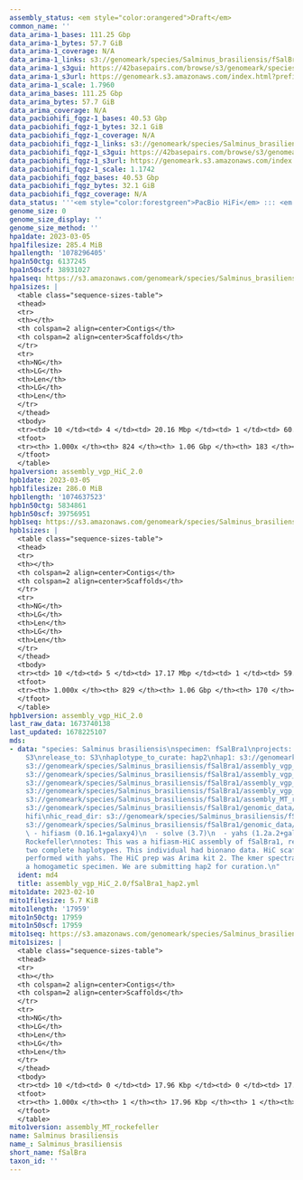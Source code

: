 ```yaml
---
assembly_status: <em style="color:orangered">Draft</em>
common_name: ''
data_arima-1_bases: 111.25 Gbp
data_arima-1_bytes: 57.7 GiB
data_arima-1_coverage: N/A
data_arima-1_links: s3://genomeark/species/Salminus_brasiliensis/fSalBra1/genomic_data/arima/<br>
data_arima-1_s3gui: https://42basepairs.com/browse/s3/genomeark/species/Salminus_brasiliensis/fSalBra1/genomic_data/arima/
data_arima-1_s3url: https://genomeark.s3.amazonaws.com/index.html?prefix=species/Salminus_brasiliensis/fSalBra1/genomic_data/arima/
data_arima-1_scale: 1.7960
data_arima_bases: 111.25 Gbp
data_arima_bytes: 57.7 GiB
data_arima_coverage: N/A
data_pacbiohifi_fqgz-1_bases: 40.53 Gbp
data_pacbiohifi_fqgz-1_bytes: 32.1 GiB
data_pacbiohifi_fqgz-1_coverage: N/A
data_pacbiohifi_fqgz-1_links: s3://genomeark/species/Salminus_brasiliensis/fSalBra1/genomic_data/pacbio_hifi/<br>
data_pacbiohifi_fqgz-1_s3gui: https://42basepairs.com/browse/s3/genomeark/species/Salminus_brasiliensis/fSalBra1/genomic_data/pacbio_hifi/
data_pacbiohifi_fqgz-1_s3url: https://genomeark.s3.amazonaws.com/index.html?prefix=species/Salminus_brasiliensis/fSalBra1/genomic_data/pacbio_hifi/
data_pacbiohifi_fqgz-1_scale: 1.1742
data_pacbiohifi_fqgz_bases: 40.53 Gbp
data_pacbiohifi_fqgz_bytes: 32.1 GiB
data_pacbiohifi_fqgz_coverage: N/A
data_status: '''<em style="color:forestgreen">PacBio HiFi</em> ::: <em style="color:forestgreen">Arima</em>'''
genome_size: 0
genome_size_display: ''
genome_size_method: ''
hpa1date: 2023-03-05
hpa1filesize: 285.4 MiB
hpa1length: '1078296405'
hpa1n50ctg: 6137245
hpa1n50scf: 38931027
hpa1seq: https://s3.amazonaws.com/genomeark/species/Salminus_brasiliensis/fSalBra1/assembly_vgp_HiC_2.0/fSalBra1.HiC.hap1.20230305.fasta.gz
hpa1sizes: |
  <table class="sequence-sizes-table">
  <thead>
  <tr>
  <th></th>
  <th colspan=2 align=center>Contigs</th>
  <th colspan=2 align=center>Scaffolds</th>
  </tr>
  <tr>
  <th>NG</th>
  <th>LG</th>
  <th>Len</th>
  <th>LG</th>
  <th>Len</th>
  </tr>
  </thead>
  <tbody>
  <tr><td> 10 </td><td> 4 </td><td> 20.16 Mbp </td><td> 1 </td><td> 60.83 Mbp </td></tr><tr><td> 20 </td><td> 10 </td><td> 15.38 Mbp </td><td> 3 </td><td> 47.62 Mbp </td></tr><tr><td> 30 </td><td> 18 </td><td> 12.10 Mbp </td><td> 5 </td><td> 44.64 Mbp </td></tr><tr><td> 40 </td><td> 28 </td><td> 8.44 Mbp </td><td> 7 </td><td> 43.70 Mbp </td></tr><tr style="background-color:#cccccc;"><td> 50 </td><td> 43 </td><td style="background-color:#88ff88;"> 6.14 Mbp </td><td> 10 </td><td style="background-color:#88ff88;"> 38.93 Mbp </td></tr><tr><td> 60 </td><td> 64 </td><td> 3.96 Mbp </td><td> 13 </td><td> 36.16 Mbp </td></tr><tr><td> 70 </td><td> 96 </td><td> 2.64 Mbp </td><td> 16 </td><td> 35.01 Mbp </td></tr><tr><td> 80 </td><td> 149 </td><td> 1.58 Mbp </td><td> 19 </td><td> 34.17 Mbp </td></tr><tr><td> 90 </td><td> 260 </td><td> 0.60 Mbp </td><td> 22 </td><td> 29.94 Mbp </td></tr><tr><td> 100 </td><td> 823 </td><td> 16.36 Kbp </td><td> 182 </td><td> 16.36 Kbp </td></tr></tbody>
  <tfoot>
  <tr><th> 1.000x </th><th> 824 </th><th> 1.06 Gbp </th><th> 183 </th><th> 1.08 Gbp </th></tr>
  </tfoot>
  </table>
hpa1version: assembly_vgp_HiC_2.0
hpb1date: 2023-03-05
hpb1filesize: 286.0 MiB
hpb1length: '1074637523'
hpb1n50ctg: 5834861
hpb1n50scf: 39756951
hpb1seq: https://s3.amazonaws.com/genomeark/species/Salminus_brasiliensis/fSalBra1/assembly_vgp_HiC_2.0/fSalBra1.HiC.hap2.20230305.fasta.gz
hpb1sizes: |
  <table class="sequence-sizes-table">
  <thead>
  <tr>
  <th></th>
  <th colspan=2 align=center>Contigs</th>
  <th colspan=2 align=center>Scaffolds</th>
  </tr>
  <tr>
  <th>NG</th>
  <th>LG</th>
  <th>Len</th>
  <th>LG</th>
  <th>Len</th>
  </tr>
  </thead>
  <tbody>
  <tr><td> 10 </td><td> 5 </td><td> 17.17 Mbp </td><td> 1 </td><td> 59.85 Mbp </td></tr><tr><td> 20 </td><td> 12 </td><td> 13.94 Mbp </td><td> 3 </td><td> 50.88 Mbp </td></tr><tr><td> 30 </td><td> 20 </td><td> 11.72 Mbp </td><td> 5 </td><td> 43.09 Mbp </td></tr><tr><td> 40 </td><td> 31 </td><td> 8.06 Mbp </td><td> 7 </td><td> 41.39 Mbp </td></tr><tr style="background-color:#cccccc;"><td> 50 </td><td> 46 </td><td style="background-color:#88ff88;"> 5.83 Mbp </td><td> 10 </td><td style="background-color:#88ff88;"> 39.76 Mbp </td></tr><tr><td> 60 </td><td> 67 </td><td> 4.15 Mbp </td><td> 13 </td><td> 37.56 Mbp </td></tr><tr><td> 70 </td><td> 98 </td><td> 2.77 Mbp </td><td> 16 </td><td> 35.71 Mbp </td></tr><tr><td> 80 </td><td> 147 </td><td> 1.61 Mbp </td><td> 19 </td><td> 32.85 Mbp </td></tr><tr><td> 90 </td><td> 249 </td><td> 0.64 Mbp </td><td> 22 </td><td> 29.43 Mbp </td></tr><tr><td> 100 </td><td> 828 </td><td> 19.03 Kbp </td><td> 169 </td><td> 19.03 Kbp </td></tr></tbody>
  <tfoot>
  <tr><th> 1.000x </th><th> 829 </th><th> 1.06 Gbp </th><th> 170 </th><th> 1.07 Gbp </th></tr>
  </tfoot>
  </table>
hpb1version: assembly_vgp_HiC_2.0
last_raw_data: 1673740138
last_updated: 1678225107
mds:
- data: "species: Salminus brasiliensis\nspecimen: fSalBra1\nprojects: \n  - vgp\ndata_location:
    S3\nrelease_to: S3\nhaplotype_to_curate: hap2\nhap1: s3://genomeark/species/Salminus_brasiliensis/fSalBra1/assembly_vgp_HiC_2.0/fSalBra1.HiC.hap1.20230305.fasta.gz\nhap2:
    s3://genomeark/species/Salminus_brasiliensis/fSalBra1/assembly_vgp_HiC_2.0/fSalBra1.HiC.hap2.20230305.fasta.gz\npretext_hap1:
    s3://genomeark/species/Salminus_brasiliensis/fSalBra1/assembly_vgp_HiC_2.0/evaluation/hap1/pretext/fSalBra1_hap1__s2_heatmap.pretext\npretext_hap2:
    s3://genomeark/species/Salminus_brasiliensis/fSalBra1/assembly_vgp_HiC_2.0/evaluation/hap2/pretext/fSalBra1_hap2__s2_heatmap.pretext\nkmer_spectra_img:
    s3://genomeark/species/Salminus_brasiliensis/fSalBra1/assembly_vgp_HiC_2.0/evaluation/merqury/fSalBra1_png/\nmito:
    s3://genomeark/species/Salminus_brasiliensis/fSalBra1/assembly_MT_rockefeller/fSalBra1.MT.20230210.fasta.gz\npacbio_read_dir:
    s3://genomeark/species/Salminus_brasiliensis/fSalBra1/genomic_data/pacbio_hifi/\npacbio_read_type:
    hifi\nhic_read_dir: s3://genomeark/species/Salminus_brasiliensis/fSalBra1/genomic_data/arima/\nbionano_cmap_dir:
    s3://genomeark/species/Salminus_brasiliensis/fSalBra1/genomic_data/bionano/\npipeline:\n
    \ - hifiasm (0.16.1+galaxy4)\n  - solve (3.7)\n  - yahs (1.2a.2+galaxy0)\nassembled_by_group:
    Rockefeller\nnotes: This was a hifiasm-HiC assembly of fSalBra1, resulting in
    two complete haplotypes. This individual had bionano data. HiC scaffolding was
    performed with yahs. The HiC prep was Arima kit 2. The kmer spectra indicates
    a homogametic specimen. We are submitting hap2 for curation.\n"
  ident: md4
  title: assembly_vgp_HiC_2.0/fSalBra1_hap2.yml
mito1date: 2023-02-10
mito1filesize: 5.7 KiB
mito1length: '17959'
mito1n50ctg: 17959
mito1n50scf: 17959
mito1seq: https://s3.amazonaws.com/genomeark/species/Salminus_brasiliensis/fSalBra1/assembly_MT_rockefeller/fSalBra1.MT.20230210.fasta.gz
mito1sizes: |
  <table class="sequence-sizes-table">
  <thead>
  <tr>
  <th></th>
  <th colspan=2 align=center>Contigs</th>
  <th colspan=2 align=center>Scaffolds</th>
  </tr>
  <tr>
  <th>NG</th>
  <th>LG</th>
  <th>Len</th>
  <th>LG</th>
  <th>Len</th>
  </tr>
  </thead>
  <tbody>
  <tr><td> 10 </td><td> 0 </td><td> 17.96 Kbp </td><td> 0 </td><td> 17.96 Kbp </td></tr><tr><td> 20 </td><td> 0 </td><td> 17.96 Kbp </td><td> 0 </td><td> 17.96 Kbp </td></tr><tr><td> 30 </td><td> 0 </td><td> 17.96 Kbp </td><td> 0 </td><td> 17.96 Kbp </td></tr><tr><td> 40 </td><td> 0 </td><td> 17.96 Kbp </td><td> 0 </td><td> 17.96 Kbp </td></tr><tr style="background-color:#cccccc;"><td> 50 </td><td> 0 </td><td style="background-color:#ff8888;"> 17.96 Kbp </td><td> 0 </td><td style="background-color:#ff8888;"> 17.96 Kbp </td></tr><tr><td> 60 </td><td> 0 </td><td> 17.96 Kbp </td><td> 0 </td><td> 17.96 Kbp </td></tr><tr><td> 70 </td><td> 0 </td><td> 17.96 Kbp </td><td> 0 </td><td> 17.96 Kbp </td></tr><tr><td> 80 </td><td> 0 </td><td> 17.96 Kbp </td><td> 0 </td><td> 17.96 Kbp </td></tr><tr><td> 90 </td><td> 0 </td><td> 17.96 Kbp </td><td> 0 </td><td> 17.96 Kbp </td></tr><tr><td> 100 </td><td> 0 </td><td> 17.96 Kbp </td><td> 0 </td><td> 17.96 Kbp </td></tr></tbody>
  <tfoot>
  <tr><th> 1.000x </th><th> 1 </th><th> 17.96 Kbp </th><th> 1 </th><th> 17.96 Kbp </th></tr>
  </tfoot>
  </table>
mito1version: assembly_MT_rockefeller
name: Salminus brasiliensis
name_: Salminus_brasiliensis
short_name: fSalBra
taxon_id: ''
---
```

